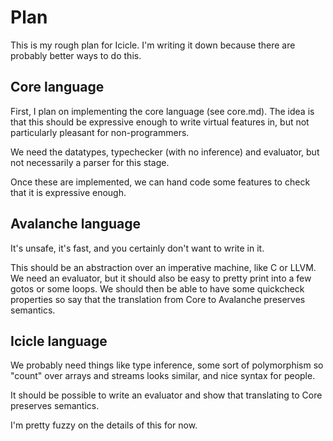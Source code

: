 Plan
====

This is my rough plan for Icicle.
I'm writing it down because there are probably better ways to do this.

Core language
-------------

First, I plan on implementing the core language (see core.md).
The idea is that this should be expressive enough to write virtual features in, but not particularly pleasant for non-programmers.

We need the datatypes, typechecker (with no inference) and evaluator, but not necessarily a parser for this stage.

Once these are implemented, we can hand code some features to check that it is expressive enough.


Avalanche language
---------------
It's unsafe, it's fast, and you certainly don't want to write in it.

This should be an abstraction over an imperative machine, like C or LLVM.
We need an evaluator, but it should also be easy to pretty print into a few gotos or some loops.
We should then be able to have some quickcheck properties so say that the translation from Core to Avalanche preserves semantics.


Icicle language
---------------
We probably need things like type inference, some sort of polymorphism so "count" over arrays and streams looks similar, and nice syntax for people.

It should be possible to write an evaluator and show that translating to Core preserves semantics.

I'm pretty fuzzy on the details of this for now.


